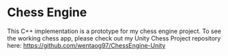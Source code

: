 # Chess Engine
This C++ implementation is a prototype for my chess engine project. 
To see the working chess app, please check out my Unity Chess Project repository here: 
https://github.com/wentaog97/ChessEngine-Unity
